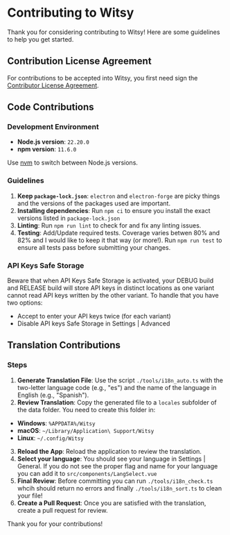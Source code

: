 # Contributing to Witsy

Thank you for considering contributing to Witsy! Here are some guidelines to help you get started.

## Contribution License Agreement

For contributions to be accepted into Witsy, you first need sign the [Contributor License Agreement](CLA.md).

## Code Contributions

### Development Environment

- **Node.js version**: `22.20.0`
- **npm version**: `11.6.0`

Use [nvm](https://github.com/nvm-sh/nvm) to switch between Node.js versions.

### Guidelines

1. **Keep `package-lock.json`**: `electron` and `electron-forge` are picky things and the versions of the packages used are important.
2. **Installing dependencies**: Run `npm ci` to ensure you install the exact versions listed in `package-lock.json`
3. **Linting**: Run `npm run lint` to check for and fix any linting issues.
4. **Testing**: Add/Update required tests. Coverage varies betwen 80% and 82% and I would like to keep it that way (or more!). Run `npm run test` to ensure all tests pass before submitting your changes.

### API Keys Safe Storage

Beware that when API Keys Safe Storage is activated, your DEBUG build and RELEASE build will store API keys in distinct locations as one variant cannot read API keys written by the other variant. To handle that you have two options:

- Accept to enter your API keys twice (for each variant)
- Disable API keys Safe Storage in Settings | Advanced  

## Translation Contributions

### Steps

1. **Generate Translation File**: Use the script `./tools/i18n_auto.ts` with the two-letter language code (e.g., "es") and the name of the language in English (e.g., "Spanish").
2. **Review Translation**: Copy the generated file to a `locales` subfolder of the  data folder. You need to create this folder in:
  - **Windows**: `%APPDATA%/Witsy`
  - **macOS**: `~/Library/Application\ Support/Witsy`
  - **Linux**: `~/.config/Witsy`
3. **Reload the App**: Reload the application to review the translation.
4. **Select your language**: You should see your language in Settings | General. If you do not see the proper flag and name for your language you can add it to `src/components/LangSelect.vue`
5. **Final Review**: Before committing you can run `./tools/i18n_check.ts` whcih should return no errors and finally `./tools/i18n_sort.ts` to clean your file!
6. **Create a Pull Request**: Once you are satisfied with the translation, create a pull request for review.

Thank you for your contributions!